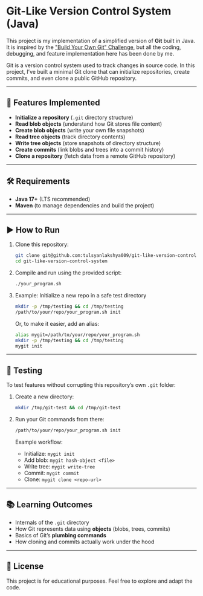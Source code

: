 # Git-Like Version Control System (Java)

This project is my implementation of a simplified version of **Git** built in Java.  
It is inspired by the ["Build Your Own Git" Challenge](https://codecrafters.io/challenges/git), but all the coding, debugging, and feature implementation here has been done by me.

Git is a version control system used to track changes in source code. In this project, I’ve built a minimal Git clone that can initialize repositories, create commits, and even clone a public GitHub repository.

---

## 🚀 Features Implemented

- **Initialize a repository** (`.git` directory structure)
- **Read blob objects** (understand how Git stores file content)
- **Create blob objects** (write your own file snapshots)
- **Read tree objects** (track directory contents)
- **Write tree objects** (store snapshots of directory structure)
- **Create commits** (link blobs and trees into a commit history)
- **Clone a repository** (fetch data from a remote GitHub repository)

---

## 🛠️ Requirements

- **Java 17+** (LTS recommended)
- **Maven** (to manage dependencies and build the project)

---

## ▶️ How to Run

1. Clone this repository:
   ```bash
   git clone git@github.com:tulsyanlakshya009/git-like-version-control-system.git
   cd git-like-version-control-system
   ```

2. Compile and run using the provided script:

   ```bash
   ./your_program.sh
   ```

3. Example: Initialize a new repo in a safe test directory

   ```bash
   mkdir -p /tmp/testing && cd /tmp/testing
   /path/to/your/repo/your_program.sh init
   ```

   Or, to make it easier, add an alias:

   ```bash
   alias mygit=/path/to/your/repo/your_program.sh
   mkdir -p /tmp/testing && cd /tmp/testing
   mygit init
   ```

---

## 🧪 Testing

To test features without corrupting this repository’s own `.git` folder:

1. Create a new directory:

   ```bash
   mkdir /tmp/git-test && cd /tmp/git-test
   ```

2. Run your Git commands from there:

   ```bash
   /path/to/your/repo/your_program.sh init
   ```

   Example workflow:

   * Initialize: `mygit init`
   * Add blob: `mygit hash-object <file>`
   * Write tree: `mygit write-tree`
   * Commit: `mygit commit`
   * Clone: `mygit clone <repo-url>`

---

## 📚 Learning Outcomes

* Internals of the `.git` directory
* How Git represents data using **objects** (blobs, trees, commits)
* Basics of Git’s **plumbing commands**
* How cloning and commits actually work under the hood

---

## 📝 License

This project is for educational purposes. Feel free to explore and adapt the code.


